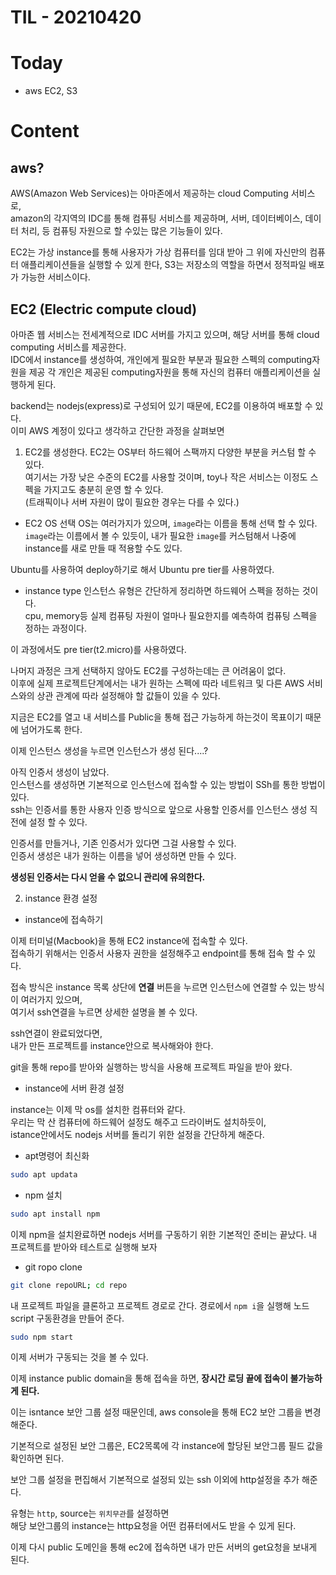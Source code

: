 # TIL - 20210420

# Today

- aws EC2, S3

# Content

## aws?

AWS(Amazon Web Services)는 아마존에서 제공하는 cloud Computing 서비스로,  
amazon의 각지역의 IDC를 통해 컴퓨팅 서비스를 제공하며, 서버, 데이터베이스, 데이터 처리, 등 컴퓨팅 자원으로 할 수있는 많은 기능들이 있다.

EC2는 가상 instance를 통해 사용자가 가상 컴퓨터를 임대 받아 그 위에 자신만의 컴퓨터 애플리케이션들을 실행할 수 있게 한다, S3는 저장소의 역할을 하면서 정적파일 배포가 가능한 서비스이다.

## EC2 (Electric compute cloud)

아마존 웹 서비스는 전세계적으로 IDC 서버를 가지고 있으며, 해당 서버를 통해 cloud computing 서비스를 제공한다.  
IDC에서 instance를 생성하여, 개인에게 필요한 부분과 필요한 스펙의 computing자원을 제공 각 개인은 제공된 computing자원을 통해 자신의 컴퓨터 애플리케이션을 실행하게 된다.

backend는 nodejs(express)로 구성되어 있기 때문에, EC2를 이용하여 배포할 수 있다.  
이미 AWS 계정이 있다고 생각하고 간단한 과정을 살펴보면

1. EC2를 생성한다.
   EC2는 OS부터 하드웨어 스팩까지 다양한 부분을 커스텀 할 수 있다.  
   여기서는 가장 낮은 수준의 EC2를 사용할 것이며, toy나 작은 서비스는 이정도 스펙을 가지고도 충분히 운영 할 수 있다.  
   (트래픽이나 서버 자원이 많이 필요한 경우는 다를 수 있다.)

- EC2 OS 선택
  OS는 여러가지가 있으며, `image`라는 이름을 통해 선택 할 수 있다.  
  `image`라는 이름에서 볼 수 있듯이, 내가 필요한 `image`를 커스텀해서 나중에 instance를 새로 만들 때 적용할 수도 있다.

Ubuntu를 사용하여 deploy하기로 해서 Ubuntu pre tier를 사용하였다.

- instance type
  인스턴스 유형은 간단하게 정리하면 하드웨어 스펙을 정하는 것이다.  
  cpu, memory등 실제 컴퓨팅 자원이 얼마나 필요한지를 예측하여 컴퓨팅 스펙을 정하는 과정이다.

이 과정에서도 pre tier(t2.micro)를 사용하였다.

나머지 과정은 크게 선택하지 않아도 EC2를 구성하는데는 큰 어려움이 없다.  
이후에 실제 프로젝트단계에서는 내가 원하는 스펙에 따라 네트워크 및 다른 AWS 서비스와의 상관 관계에 따라 설정해야 할 값들이 있을 수 있다.

지금은 EC2를 열고 내 서비스를 Public을 통해 접근 가능하게 하는것이 목표이기 때문에 넘어가도록 한다.

이제 인스턴스 생성을 누르면 인스턴스가 생성 된다....?

아직 인증서 생성이 남았다.  
인스턴스를 생성하면 기본적으로 인스턴스에 접속할 수 있는 방법이 SSh를 통한 방법이 있다.  
ssh는 인증서를 통한 사용자 인증 방식으로 앞으로 사용할 인증서를 인스턴스 생성 직전에 설정 할 수 있다.

인증서를 만들거나, 기존 인증서가 있다면 그걸 사용할 수 있다.  
인증서 생성은 내가 원하는 이름을 넣어 생성하면 만들 수 있다.

**생성된 인증서는 다시 얻을 수 없으니 관리에 유의한다.**

2. instance 환경 설정

- instance에 접속하기

이제 터미널(Macbook)을 통해 EC2 instance에 접속할 수 있다.  
접속하기 위해서는 인증서 사용자 권한을 설정해주고 endpoint를 통해 접속 할 수 있다.

접속 방식은 instance 목록 상단에 **연결** 버튼을 누르면
인스턴스에 연결할 수 있는 방식이 여러가지 있으며,  
여기서 ssh연결을 누르면 상세한 설명을 볼 수 있다.

ssh연결이 완료되었다면,  
내가 만든 프로젝트를 instance안으로 복사해와야 한다.

git을 통해 repo를 받아와 실행하는 방식을 사용해 프로젝트 파일을 받아 왔다.

- instance에 서버 환경 설정

instance는 이제 막 os를 설치한 컴퓨터와 같다.  
우리는 막 산 컴퓨터에 하드웨어 설정도 해주고 드라이버도 설치하듯이,  
istance안에서도 nodejs 서버를 돌리기 위한 설정을 간단하게 해준다.

- apt명령어 최신화

```sh
sudo apt updata
```

- npm 설치

```sh
sudo apt install npm
```

이제 npm을 설치완료하면 nodejs 서버를 구동하기 위한 기본적인 준비는 끝났다.
내 프로젝트를 받아와 테스트로 실행해 보자

- git ropo clone

```sh
git clone repoURL; cd repo
```

내 프로젝트 파일을 클론하고 프로젝트 경로로 간다.
경로에서 `npm i`을 실행해 노드 script 구동환경을 만들어 준다.

```sh
sudo npm start
```

이제 서버가 구동되는 것을 볼 수 있다.

이제 instance public domain을 통해 접속을 하면,
**장시간 로딩 끝에 접속이 불가능하게 된다.**

이는 isntance 보안 그룹 설정 때문인데,
aws console을 통해 EC2 보안 그룹을 변경해준다.

기본적으로 설정된 보안 그룹은,
EC2목록에 각 instance에 할당된 보안그룹 필드 값을 확인하면 된다.

보안 그룹 설정을 편집해서 기본적으로 설정되 있는 ssh 이외에
http설정을 추가 해준다.

유형는 `http`, source는 `위치무관`를 설정하면  
해당 보안그룹의 instance는 http요청을 어떤 컴퓨터에서도 받을 수 있게 된다.

이제 다시 public 도메인을 통해 ec2에 접속하면 내가 만든 서버의 get요청을 보내게 된다.
